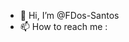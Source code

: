 - 👋 Hi, I’m @FDos-Santos
- 📫 How to reach me :

<!---
FDos-Santos/FDos-Santos is a ✨ special ✨ repository because its `README.md` (this file) appears on your GitHub profile.
You can click the Preview link to take a look at your changes.
--->
